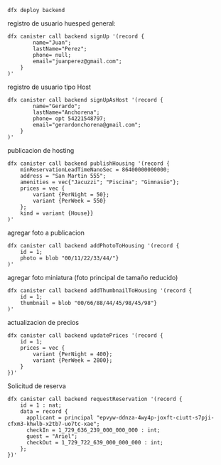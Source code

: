 ``` 
dfx deploy backend

```
registro de usuario huesped general:

```
dfx canister call backend signUp '(record { 
        name="Juan";
        lastName="Perez";
        phone= null;
        email="juanperez@gmail.com"; 
    }
)'
```

registro de usuario tipo Host

```
dfx canister call backend signUpAsHost '(record { 
        name="Gerardo";
        lastName="Anchorena";
        phone= opt 54221548797;
        email="gerardonchorena@gmail.com";  
    }
)'
```

publicacion de hosting

```
dfx canister call backend publishHousing '(record {
    minReservationLeadTimeNanoSec = 86400000000000;
    address = "San Martin 555";
    amenities = vec{"Jacuzzi"; "Piscina"; "Gimnasio"};
    prices = vec {
        variant {PerNight = 50};
        variant {PerWeek = 550}
    }; 
    kind = variant {House}}
)'
```

agregar foto a publicacion

```
dfx canister call backend addPhotoToHousing '(record {
    id = 1; 
    photo = blob "00/11/22/33/44/"}
)'
```

agregar foto miniatura (foto principal de tamaño reducido)

```
dfx canister call backend addThumbnailToHousing '(record {
    id = 1; 
    thumbnail = blob "00/66/88/44/45/98/45/98"}
)'
```

actualizacion de precios

```
dfx canister call backend updatePrices '(record {
    id = 1;
    prices = vec {
        variant {PerNight = 400};
        variant {PerWeek = 2800};
    }
})'
```

Solicitud de reserva

```
dfx canister call backend requestReservation '(record {
    id = 1 : nat;
    data = record {
      applicant = principal "epvyw-ddnza-4wy4p-joxft-ciutt-s7pji-cfxm3-khwlb-x2tb7-uo7tc-xae";
      checkIn = 1_729_636_239_000_000_000 : int;
      guest = "Ariel";
      checkOut = 1_729_722_639_000_000_000 : int;
    };
})'
```


